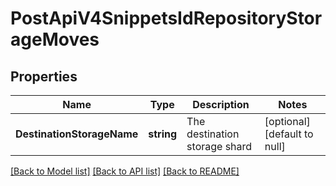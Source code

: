 # PostApiV4SnippetsIdRepositoryStorageMoves

## Properties
Name | Type | Description | Notes
------------ | ------------- | ------------- | -------------
**DestinationStorageName** | **string** | The destination storage shard | [optional] [default to null]

[[Back to Model list]](../README.md#documentation-for-models) [[Back to API list]](../README.md#documentation-for-api-endpoints) [[Back to README]](../README.md)


